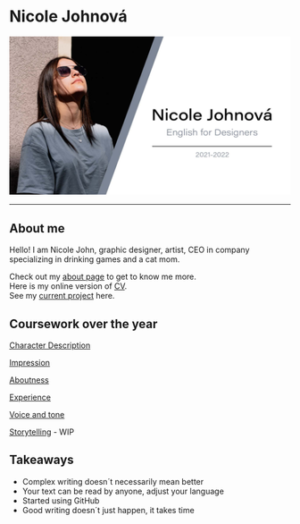# Nicole Johnová

![banner welcoming you to my homepage](img/banner.jpg)

---
## About me
Hello! I am Nicole John, graphic designer, artist, CEO in company specializing in drinking games and a cat mom.

Check out my [about page](03-aboutness/) to get to know me more.<br>Here is my online version of [CV](04-experience/).<br>See my [current project](03-aboutness/case-study.md) here.

## Coursework over the year

[Character Description](01-character-description/)

[Impression](02-impression/)

[Aboutness](03-aboutness/)

[Experience](04-experience/)

[Voice and tone](05-voice-tone/)

[Storytelling]() - WIP

## Takeaways
- Complex writing doesn´t necessarily mean better
- Your text can be read by anyone, adjust your language
- Started using GitHub
- Good writing doesn´t just happen, it takes time
